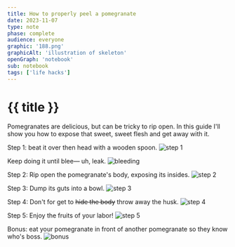```yaml
---
title: How to properly peel a pomegranate 
date: 2023-11-07
type: note
phase: complete
audience: everyone
graphic: '188.png'
graphicAlt: 'illustration of skeleton'
openGraph: 'notebook'
sub: notebook
tags: ['life hacks']
---
```

# {{ title }}

Pomegranates are delicious, but can be tricky to rip open. In this guide I'll show you how to expose that sweet, sweet flesh and get away with it. 

Step 1: beat it over then head with a wooden spoon. 
![step 1](https://fromjason.xyz/img/step1.jpg)

Keep doing it until blee— uh, leak. 
![bleeding](https://fromjason.xyz/img/bleeding.gif)

Step 2: Rip open the pomegranate's body, exposing its insides. 
![step 2](https://fromjason.xyz/img/step2.jpg)

Step 3: Dump its guts into a bowl. 
![step 3](https://fromjason.xyz/img/step3.jpg)

Step 4: Don't for get to ~~hide the body~~ throw away the husk. 
![step 4](https://fromjason.xyz/img/step4.jpg)

Step 5: Enjoy the fruits of your labor!
![step 5](https://fromjason.xyz/img/step5.jpg)

Bonus: eat your pomegranate in front of another pomegranate so they know who's boss. 
![bonus](https://fromjason.xyz/img/bonus.jpg)